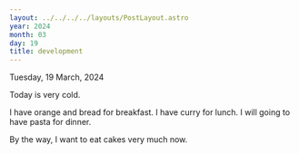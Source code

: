 ```yaml
---
layout: ../../../../layouts/PostLayout.astro
year: 2024
month: 03
day: 19
title: development
---
```


Tuesday, 19 March, 2024

Today is very cold.

I have orange and bread for breakfast. I have curry for lunch. I will going to have pasta for dinner.

By the way, I want to eat cakes very much now.